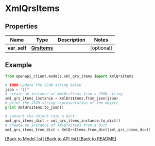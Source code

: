 # XmlQrsItems


## Properties
Name | Type | Description | Notes
------------ | ------------- | ------------- | -------------
**var_self** | [**QrsItems**](QrsItems.md) |  | [optional] 

## Example

```python
from openapi_client.models.xml_qrs_items import XmlQrsItems

# TODO update the JSON string below
json = "{}"
# create an instance of XmlQrsItems from a JSON string
xml_qrs_items_instance = XmlQrsItems.from_json(json)
# print the JSON string representation of the object
print XmlQrsItems.to_json()

# convert the object into a dict
xml_qrs_items_dict = xml_qrs_items_instance.to_dict()
# create an instance of XmlQrsItems from a dict
xml_qrs_items_from_dict = XmlQrsItems.from_dict(xml_qrs_items_dict)
```
[[Back to Model list]](../README.md#documentation-for-models) [[Back to API list]](../README.md#documentation-for-api-endpoints) [[Back to README]](../README.md)


